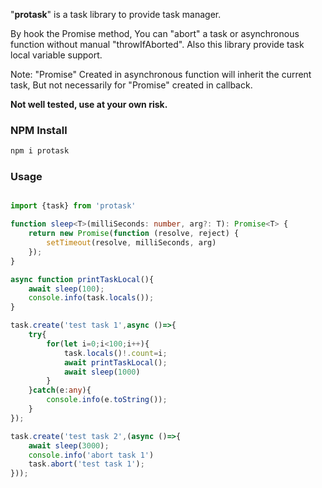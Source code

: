


"**protask**" is a task library to provide task manager.

By hook the Promise method, You can "abort" a task or asynchronous function without manual "throwIfAborted".
Also this library provide task local variable support.

Note: "Promise" Created in asynchronous function will inherit the current task, But not necessarily for "Promise" created in callback.

**Not well tested, use at your own risk.**


### NPM Install 

```sh
npm i protask
```

### Usage

``` typescript

import {task} from 'protask'

function sleep<T>(milliSeconds: number, arg?: T): Promise<T> {
    return new Promise(function (resolve, reject) {
        setTimeout(resolve, milliSeconds, arg)
    });
}

async function printTaskLocal(){
    await sleep(100);
    console.info(task.locals());
}

task.create('test task 1',async ()=>{
    try{
        for(let i=0;i<100;i++){
            task.locals()!.count=i;
            await printTaskLocal();
            await sleep(1000)
        }
    }catch(e:any){
        console.info(e.toString());
    }
});

task.create('test task 2',(async ()=>{
    await sleep(3000);
    console.info('abort task 1')
    task.abort('test task 1');
}));

```